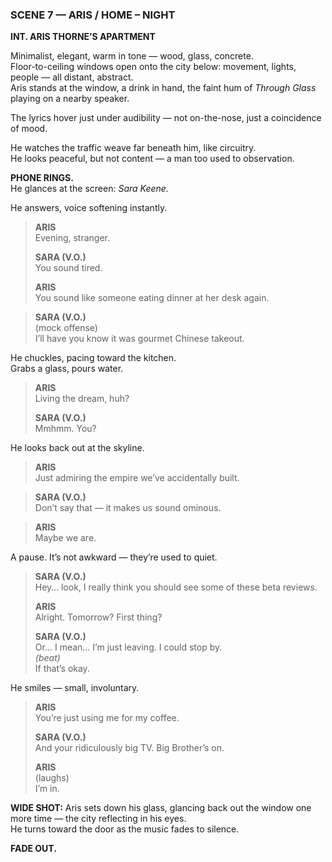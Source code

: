 ### **SCENE 7 — ARIS / HOME – NIGHT**

**INT. ARIS THORNE’S APARTMENT**

Minimalist, elegant, warm in tone — wood, glass, concrete.  
Floor-to-ceiling windows open onto the city below: movement, lights, people — all distant, abstract.  
Aris stands at the window, a drink in hand, the faint hum of _Through Glass_ playing on a nearby speaker.

The lyrics hover just under audibility — not on-the-nose, just a coincidence of mood.

He watches the traffic weave far beneath him, like circuitry.  
He looks peaceful, but not content — a man too used to observation.

**PHONE RINGS.**  
He glances at the screen: _Sara Keene._

He answers, voice softening instantly.

> **ARIS**  
> Evening, stranger.
> 
> **SARA (V.O.)**  
> You sound tired.
> 
> **ARIS**  
> You sound like someone eating dinner at her desk again.

> **SARA (V.O.)**  
> (mock offense)  
> I’ll have you know it was gourmet Chinese takeout.

He chuckles, pacing toward the kitchen.  
Grabs a glass, pours water.

> **ARIS**  
> Living the dream, huh?
> 
> **SARA (V.O.)**  
> Mmhmm. You?

He looks back out at the skyline.

> **ARIS**  
> Just admiring the empire we’ve accidentally built.

> **SARA (V.O.)**  
> Don’t say that — it makes us sound ominous.

> **ARIS**  
> Maybe we are.

A pause. It’s not awkward — they’re used to quiet.

> **SARA (V.O.)**  
> Hey… look, I really think you should see some of these beta reviews.
> 
> **ARIS**  
> Alright. Tomorrow? First thing?
> 
> **SARA (V.O.)**  
> Or... I mean… I’m just leaving. I could stop by.  
> _(beat)_  
> If that’s okay.

He smiles — small, involuntary.

> **ARIS**  
> You’re just using me for my coffee.
> 
> **SARA (V.O.)**  
> And your ridiculously big TV. Big Brother’s on.
> 
> **ARIS**  
> (laughs)  
> I’m in.

**WIDE SHOT:** Aris sets down his glass, glancing back out the window one more time — the city reflecting in his eyes.  
He turns toward the door as the music fades to silence.

**FADE OUT.**